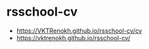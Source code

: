 # rsschool-cv

- https://VKTRenokh.github.io/rsschool-cv/cv
- https://vktrenokh.github.io/rsschool-cv/